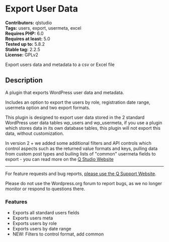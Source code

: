 # Export User Data #

**Contributors:** qlstudio  
**Tags:** users, export, usermeta, excel  
**Requires PHP:** 6.0  
**Requires at least:** 5.0  
**Tested up to:** 5.8.2  
**Stable tag:** 2.2.5  
**License:** GPLv2  

Export users data and metadata to a csv or Excel file

## Description ##

A plugin that exports WordPress user data and metadata.

Includes an option to export the users by role, registration date range, usermeta option and two export formats.

This plugin is designed to export user data stored in the 2 standard WordPress user data tables wp_users and wp_usermeta, if you use a plugin which stores data in its own database tables, this plugin will not export this data, without customization.

In version 2 + we added some additional filters and API controls which control aspects such as the returned value formats and keys, pulling data from custom post types and builing lists of "common" usermeta fields to export - you can read more on the [Q Studio Website](https://qstudio.us/releases/export-user-data-wordpress-plugin/)

---

For feature requests and bug reports, [please use the Q Support Website](https://qstudio.us/support/topic/export-user-data/).

Please do not use the Wordpress.org forum to report bugs, as we no longer monitor or respond to questions there.

### Features ###

* Exports all standard users fields
* Exports users meta
* Exports users by role
* Exports users by date range
* NEW: Filters to control format, add common
